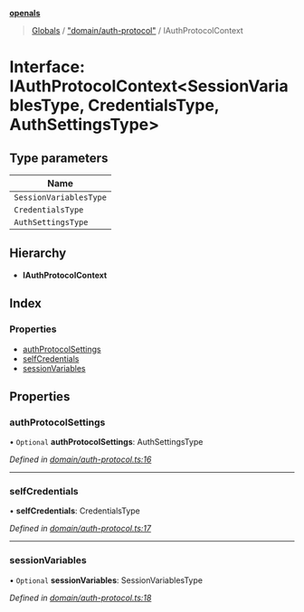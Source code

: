 **[openals](../README.md)**

> [Globals](../globals.md) / ["domain/auth-protocol"](../modules/_domain_auth_protocol_.md) / IAuthProtocolContext

# Interface: IAuthProtocolContext\<SessionVariablesType, CredentialsType, AuthSettingsType>

## Type parameters

Name |
------ |
`SessionVariablesType` |
`CredentialsType` |
`AuthSettingsType` |

## Hierarchy

* **IAuthProtocolContext**

## Index

### Properties

* [authProtocolSettings](_domain_auth_protocol_.iauthprotocolcontext.md#authprotocolsettings)
* [selfCredentials](_domain_auth_protocol_.iauthprotocolcontext.md#selfcredentials)
* [sessionVariables](_domain_auth_protocol_.iauthprotocolcontext.md#sessionvariables)

## Properties

### authProtocolSettings

• `Optional` **authProtocolSettings**: AuthSettingsType

*Defined in [domain/auth-protocol.ts:16](https://github.com/quixote911/openals/blob/01e958b/src/domain/auth-protocol.ts#L16)*

___

### selfCredentials

•  **selfCredentials**: CredentialsType

*Defined in [domain/auth-protocol.ts:17](https://github.com/quixote911/openals/blob/01e958b/src/domain/auth-protocol.ts#L17)*

___

### sessionVariables

• `Optional` **sessionVariables**: SessionVariablesType

*Defined in [domain/auth-protocol.ts:18](https://github.com/quixote911/openals/blob/01e958b/src/domain/auth-protocol.ts#L18)*
